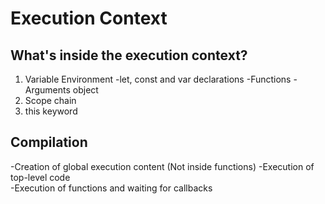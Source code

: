 # Execution Context

## What's inside the execution context?

1. Variable Environment
   -let, const and var declarations
   -Functions
   -Arguments object
2. Scope chain
3. this keyword

## Compilation

-Creation of global execution content (Not inside functions)
-Execution of top-level code  
-Execution of functions and waiting for callbacks
